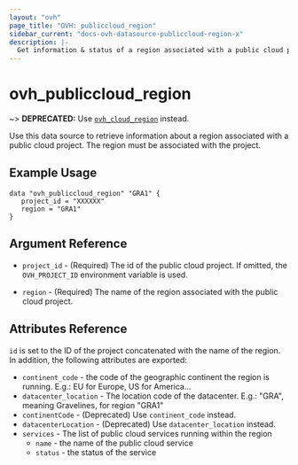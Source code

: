 ```yaml
---
layout: "ovh"
page_title: "OVH: publiccloud_region"
sidebar_current: "docs-ovh-datasource-publiccloud-region-x"
description: |-
  Get information & status of a region associated with a public cloud project.
---
```


# ovh_publiccloud_region

~> __DEPRECATED:__ Use [`ovh_cloud_region`](./cloud_region.html) instead.

Use this data source to retrieve information about a region associated with a
public cloud project. The region must be associated with the project.

## Example Usage

```hcl
data "ovh_publiccloud_region" "GRA1" {
   project_id = "XXXXXX"
   region = "GRA1"
}
```

## Argument Reference


* `project_id` - (Required) The id of the public cloud project. If omitted,
    the `OVH_PROJECT_ID` environment variable is used.

* `region` - (Required) The name of the region associated with the public cloud
project.

## Attributes Reference

`id` is set to the ID of the project concatenated with the name of the region.
In addition, the following attributes are exported:

* `continent_code` - the code of the geographic continent the region is running.
E.g.: EU for Europe, US for America...
* `datacenter_location` - The location code of the datacenter.
E.g.: "GRA", meaning Gravelines, for region "GRA1"
* `continentCode` - (Deprecated) Use `continent_code` instead.
* `datacenterLocation` - (Deprecated) Use `datacenter_location` instead.
* `services` - The list of public cloud services running within the region
  * `name` - the name of the public cloud service
  * `status` - the status of the service
